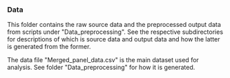 ### Data

This folder contains the raw source data and the preprocessed output data from scripts under "Data_preprocessing".
See the respective subdirectories for descriptions of which is source data and output data and how the latter is generated from the former.

The data file "Merged_panel_data.csv" is the main dataset used for analysis.
See folder "Data_preprocessing" for how it is generated.
